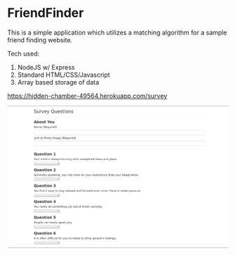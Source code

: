 # FriendFinder

This is a simple application which utilizes a matching algorithm for a sample friend finding website.

Tech used:

1. NodeJS w/ Express
2. Standard HTML/CSS/Javascript
3. Array based storage of data


https://hidden-chamber-49564.herokuapp.com/survey

![Image of Mainmenu](https://github.com/cmiljour/FriendFinder/blob/master/friendfinder.png)
